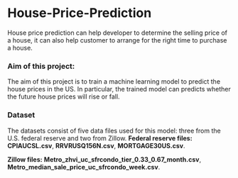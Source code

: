 #                              House-Price-Prediction
House price prediction can help developer to determine the selling price of a house, it can also help customer to arrange for the right time to purchase a house.

### Aim of this project:
The aim of this project is to train a machine learning model to predict the house prices in the US.
In particular, the trained model can predicts whether the future house prices will rise or fall.

### Dataset
The datasets consist of five data files used for this model: three from the U.S. federal reserve and two from Zillow.
**Federal reserve files:**
**CPIAUCSL.csv**,
**RRVRUSQ156N.csv**,
**MORTGAGE30US.csv**.

**Zillow files:**
**Metro_zhvi_uc_sfrcondo_tier_0.33_0.67_month.csv**,
**Metro_median_sale_price_uc_sfrcondo_week.csv**.
